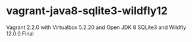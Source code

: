 # vagrant-java8-sqlite3-wildfly12
Vagrant 2.2.0 with Virtualbox 5.2.20 and Open JDK 8 SQLite3 and Wildfly 12.0.0.Final
